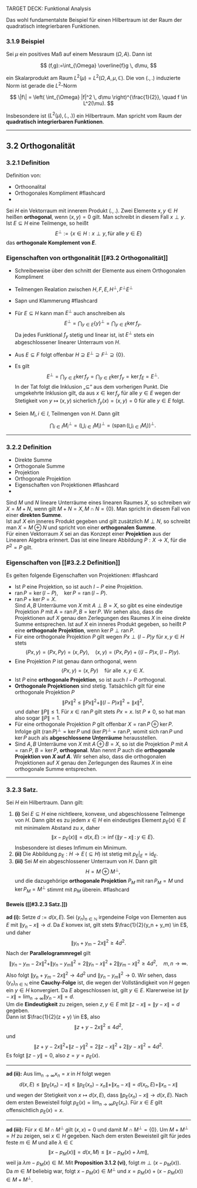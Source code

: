 TARGET DECK: Funktional Analysis

Das wohl fundamentalste Beispiel für einen Hilbertraum ist der Raum der quadratisch integrierbaren Funktionen.

### 3.1.9 Beispiel
Sei $\mu$ ein positives Maß auf einem Messraum $(\Omega, A)$. Dann ist

$$
(f,g):=\int_{\Omega} \overline{f}g \, d\mu,
$$

ein Skalarprodukt am Raum $L^2(\mu) = L^2(\Omega, A, \mu, \mathbb{C})$. Die von $(., .)$ induzierte Norm ist gerade die $L^2$-Norm

$$
\|f\| = \left( \int_{\Omega} |f|^2 \, d\mu \right)^{\frac{1}{2}}, \quad f \in L^2(\mu).
$$

Insbesondere ist $(L^2(\mu), (., .))$ ein Hilbertraum. Man spricht vom Raum der **quadratisch integrierbaren Funktionen**.

---
## 3.2 Orthogonalität

### 3.2.1 Definition
Definition von: 
- Orthoonalital
- Orthogonales Kompliment #flashcard 
- 
Sei $H$ ein Vektorraum mit innerem Produkt $(., .)$. Zwei Elemente $x, y \in H$ heißen **orthogonal**, wenn $(x, y) = 0$ gilt. Man schreibt in diesem Fall $x \perp y$.  
Ist $E \subseteq H$ eine Teilmenge, so heißt  
$$
E^{\perp} := \{ x \in H : x \perp y, \, \text{für alle } y \in E \}
$$
das **orthogonale Komplement von $E$**.
<!--ID: 1743416863977-->

### Eigenschaften von orthgonalität [[#3.2 Orthogonalität]]

- Schreibeweise über den schnitt der Elemente aus einem Orthogonalen Kompliment
- Teilmengen Realation zwischen $H,F,E, H^{\perp},F^{\perp}E^{\perp}$
- Sapn und Klammerung #flashcard 

- Für $E \subseteq H$ kann man $E^{\perp}$ auch anschreiben als  
$$
E^{\perp} = \bigcap_{y \in E} \{y\}^{\perp} = \bigcap_{y \in E} \ker f_y.
$$
Da jedes Funktional $f_y$ stetig und linear ist, ist $E^{\perp}$ stets ein abgeschlossener linearer Unterraum von $H$.
- Aus $E \subseteq F$ folgt offenbar $H \supseteq E^{\perp} \supseteq F^{\perp} \supseteq \{0\}$.
- Es gilt  
$$
E^{\perp} = \bigcap_{y \in E} \ker f_y = \bigcap_{y \in E} \ker f_y = \ker f_E = E^{\perp}. \tag{3.2.1}
$$
In der Tat folgt die Inklusion „$\subseteq$“ aus dem vorherigen Punkt. Die umgekehrte Inklusion gilt, da aus $x \in \ker f_y$ für alle $y \in E$ wegen der Stetigkeit von $y \mapsto (x,y)$ sicherlich $f_y(x) = (x,y) = 0$ für alle $y \in E$ folgt.
- Seien $M_i, \, i \in I$, Teilmengen von $H$. Dann gilt  
$$
\bigcap_{i \in I} M_i^{\perp} = \left( \bigcup_{i \in I} M_i \right)^{\perp} = \left( \operatorname{span} \left( \bigcup_{i \in I} M_i \right) \right)^{\perp}. \tag{3.2.2}
$$

<!--ID: 1743417200482-->

---

### 3.2.2 Definition
- Direkte Summe
- Orthogonale Summe
- Projektion
- Orthogonale Projektion
- Eigenschaften von Projektionen #flashcard 
- 
Sind $M$ und $N$ lineare Unterräume eines linearen Raumes $X$, so schreiben wir $X = M + N$, wenn gilt $M + N = X, \, M \cap N = \{0\}$. Man spricht in diesem Fall von einer **direkten Summe**.  
Ist auf $X$ ein inneres Produkt gegeben und gilt zusätzlich $M \perp N$, so schreibt man $X = M \oplus N$ und spricht von einer **orthogonalen Summe**.  
Für einen Vektorraum $X$ sei an das Konzept einer **Projektion** aus der Linearen Algebra erinnert. Das ist eine lineare Abbildung $P: X \to X$, für die $P^2 = P$ gilt. 
<!--ID: 1743417618186-->


### Eigenschaften von [[#3.2.2 Definition]]

Es gelten folgende Eigenschaften von Projektionen: #flashcard 

- Ist $P$ eine Projektion, so ist auch $I - P$ eine Projektion.  
- $\operatorname{ran} P = \ker(I - P), \quad \ker P = \operatorname{ran}(I - P).$  
- $\operatorname{ran} P + \ker P = X.$  
Sind $A, B$ Unterräume von $X$ mit $A \perp B = X$, so gibt es eine eindeutige Projektion $P$ mit $A = \operatorname{ran} P, \, B = \ker P$. Wir sehen also, dass die Projektionen auf $X$ genau den Zerlegungen des Raumes $X$ in eine direkte Summe entsprechen.
Ist auf $X$ ein inneres Produkt gegeben, so heißt $P$ eine **orthogonale Projektion**, wenn $\ker P \perp \operatorname{ran} P$.  
- Für eine orthogonale Projektion $P$ gilt wegen $P x \perp (I - P) y$ für $x, y \in H$ stets   
$$
(Px, y) = (Px, Py) = (x, Py), \quad (x, y) = (Px, Py) + ((I - P)x, (I - P)y).
$$  
- Eine Projektion $P$ ist genau dann orthogonal, wenn  
$$
(Px, y) = (x, Py) \quad \text{für alle } \, x, y \in X. \tag{3.2.3}
$$
- Ist $P$ eine **orthogonale Projektion**, so ist auch $I - P$ orthogonal.  
- **Orthogonale Projektionen** sind stetig. Tatsächlich gilt für eine orthogonale Projektion $P$  
$$
\|Px\|^2 \leq \|Px\|^2 + \|(I - P)x\|^2 = \|x\|^2,
$$
und daher $\|P\| \leq 1$. Für $x \in \operatorname{ran} P$ gilt stets $Px = x$. Ist $P \neq 0$, so hat man also sogar $\|P\| = 1$.  
- Für eine orthogonale Projektion $P$ gilt offenbar $X = \operatorname{ran} P \oplus \ker P$. Infolge gilt $(\operatorname{ran} P)^{\perp} = \ker P$ und $(\ker P)^{\perp} = \operatorname{ran} P$, womit sich $\operatorname{ran} P$ und $\ker P$ auch als **abgeschlossene Unterräume** herausstellen.  
- Sind $A, B$ Unterräume von $X$ mit $A \oplus B = X$, so ist die Projektion $P$ mit $A = \operatorname{ran} P$, $B = \ker P$, **orthogonal**. Man nennt $P$ auch die **orthogonale Projektion von $X$ auf $A$**. Wir sehen also, dass die orthogonalen Projektionen auf $X$ genau den Zerlegungen des Raumes $X$ in eine orthogonale Summe entsprechen.  
<!--ID: 1743417618203-->

---
### 3.2.3 Satz. 
Sei $H$ ein Hilbertraum. Dann gilt:  
1. **(i)** Sei $E \subseteq H$ eine nichtleere, konvexe, und abgeschlossene Teilmenge von $H$. Dann gibt es zu jedem $x \in H$ ein eindeutiges Element $p_E(x) \in E$ mit minimalem Abstand zu $x$, daher  
$$
\|x - p_E(x)\| = d(x, E) := \inf \{ \|y - x\| \, : \, y \in E \}.
$$
Insbesondere ist dieses Infimum ein Minimum.  
2. **(ii)** Die Abbildung $p_E : H \to E \, (\subseteq H)$ ist stetig mit $p_E|_E = \operatorname{id}_E$.  
3. **(iii)** Sei $M$ ein abgeschlossener Unterraum von $H$. Dann gilt  
$$
H = M \oplus M^{\perp},
$$
und die dazugehörige **orthogonale Projektion** $P_M$ mit $\operatorname{ran} P_M = M$ und $\ker P_M = M^{\perp}$ stimmt mit $p_M$ überein.  #flashcard 

#### Beweis ([[#3.2.3 Satz.]])
**ad (i):** Setze $d := d(x, E)$. Sei $(y_n)_{n \in \mathbb{N}}$ irgendeine Folge von Elementen aus $E$ mit $\|y_n - x\| \to d$. Da $E$ konvex ist, gilt stets $\frac{1}{2}(y_n + y_m) \in E$, und daher  
$$
\|y_n + y_m - 2x\|^2 \geq 4d^2.
$$
Nach der **Parallelogrammregel** gilt  
$$
\|y_n - y_m - 2x\|^2 + \|y_n - y_m\|^2 = 2\|y_n - x\|^2 + 2\|y_m - x\|^2 \geq 4d^2, \quad m, n \to \infty.
$$
Also folgt $\|y_n + y_m - 2x\|^2 \to 4d^2$ und $\|y_n - y_m\|^2 \to 0$. Wir sehen, dass $(y_n)_{n \in \mathbb{N}}$ eine **Cauchy-Folge** ist, die wegen der Vollständigkeit von $H$ gegen ein $y \in H$ konvergiert. Da $E$ abgeschlossen ist, gilt $y \in E$. Klarerweise ist $\|y - x\| = \lim_{n \to \infty} \|y_n - x\| = d$.  
Um die **Eindeutigkeit** zu zeigen, seien $z, y \in E$ mit $\|z - x\| = \|y - x\| = d$ gegeben.  
Dann ist $\frac{1}{2}(z + y) \in E$, also  
$$
\|z + y - 2x\|^2 \leq 4d^2, 
$$
und  
$$
\|z + y - 2x\|^2 + \|z - y\|^2 = 2\|z - x\|^2 + 2\|y - x\|^2 = 4d^2.
$$
Es folgt $\|z - y\| = 0$, also $z = y = p_E(x)$.

---
**ad (ii):** Aus $\lim_{n \to \infty} x_n = x$ in $H$ folgt wegen  
$$
d(x, E) \leq \|p_E(x_n) - x\| \leq \|p_E(x_n) - x_n\| + \|x_n - x\| = d(x_n, E) + \|x_n - x\|
$$
und wegen der Stetigkeit von $x \mapsto d(x, E)$, dass $\|p_E(x_n) - x\| \to d(x, E)$. Nach dem ersten Beweisteil folgt $p_E(x) = \lim_{n \to \infty} p_E(x_n)$. Für $x \in E$ gilt offensichtlich $p_E(x) = x$.  

---
**ad (iii):** Für $x \in M \cap M^{\perp}$ gilt $(x, x) = 0$ und damit $M \cap M^{\perp} = \{0\}$. Um $M + M^{\perp} = H$ zu zeigen, sei $x \in H$ gegeben. Nach dem ersten Beweisteil gilt für jedes feste $m \in M$ und alle $\lambda \in \mathbb{C}$  
$$
\|x - p_M(x)\| = d(x, M) \leq \|x - p_M(x) + \lambda m\|,
$$
weil ja $\lambda m - p_M(x) \in M$. Mit **Proposition 3.1.2 (vi)**, folgt $m \perp (x - p_M(x))$.  
Da $m \in M$ beliebig war, folgt $x - p_M(x) \in M^{\perp}$ und $x = p_M(x) + (x - p_M(x)) \in M + M^{\perp}$.  
<!--ID: 1743418254930-->

